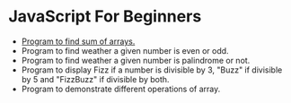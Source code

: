 # JavaScript For Beginners

- [Program to find sum of arrays.](https://github.com/sureshHARDIYA/JavaScriptBeginners/blob/master/sumOfArray.js)
- Program to find weather a given number is even or odd.
- Program to find weather a given number is palindrome or not.
- Program to display Fizz if a number is divisible by 3, "Buzz" if divisible by 5 and "FizzBuzz" if divisible by both.
- Program to demonstrate different operations of array.
